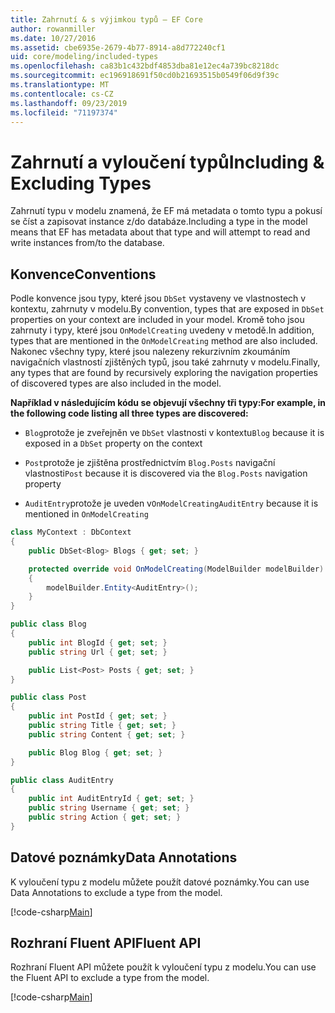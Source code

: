 ```yaml
---
title: Zahrnutí & s výjimkou typů – EF Core
author: rowanmiller
ms.date: 10/27/2016
ms.assetid: cbe6935e-2679-4b77-8914-a8d772240cf1
uid: core/modeling/included-types
ms.openlocfilehash: ca83b1c432bdf4853dba81e12ec4a739bc8218dc
ms.sourcegitcommit: ec196918691f50cd0b21693515b0549f06d9f39c
ms.translationtype: MT
ms.contentlocale: cs-CZ
ms.lasthandoff: 09/23/2019
ms.locfileid: "71197374"
---
```

# <a name="including--excluding-types"></a><span data-ttu-id="9aca9-102">Zahrnutí a vyloučení typů</span><span class="sxs-lookup"><span data-stu-id="9aca9-102">Including & Excluding Types</span></span>

<span data-ttu-id="9aca9-103">Zahrnutí typu v modelu znamená, že EF má metadata o tomto typu a pokusí se číst a zapisovat instance z/do databáze.</span><span class="sxs-lookup"><span data-stu-id="9aca9-103">Including a type in the model means that EF has metadata about that type and will attempt to read and write instances from/to the database.</span></span>

## <a name="conventions"></a><span data-ttu-id="9aca9-104">Konvence</span><span class="sxs-lookup"><span data-stu-id="9aca9-104">Conventions</span></span>

<span data-ttu-id="9aca9-105">Podle konvence jsou typy, které jsou `DbSet` vystaveny ve vlastnostech v kontextu, zahrnuty v modelu.</span><span class="sxs-lookup"><span data-stu-id="9aca9-105">By convention, types that are exposed in `DbSet` properties on your context are included in your model.</span></span> <span data-ttu-id="9aca9-106">Kromě toho jsou zahrnuty i typy, které jsou `OnModelCreating` uvedeny v metodě.</span><span class="sxs-lookup"><span data-stu-id="9aca9-106">In addition, types that are mentioned in the `OnModelCreating` method are also included.</span></span> <span data-ttu-id="9aca9-107">Nakonec všechny typy, které jsou nalezeny rekurzivním zkoumáním navigačních vlastností zjištěných typů, jsou také zahrnuty v modelu.</span><span class="sxs-lookup"><span data-stu-id="9aca9-107">Finally, any types that are found by recursively exploring the navigation properties of discovered types are also included in the model.</span></span>

<span data-ttu-id="9aca9-108">**Například v následujícím kódu se objevují všechny tři typy:**</span><span class="sxs-lookup"><span data-stu-id="9aca9-108">**For example, in the following code listing all three types are discovered:**</span></span>

* <span data-ttu-id="9aca9-109">`Blog`protože je zveřejněn ve `DbSet` vlastnosti v kontextu</span><span class="sxs-lookup"><span data-stu-id="9aca9-109">`Blog` because it is exposed in a `DbSet` property on the context</span></span>

* <span data-ttu-id="9aca9-110">`Post`protože je zjištěna prostřednictvím `Blog.Posts` navigační vlastnosti</span><span class="sxs-lookup"><span data-stu-id="9aca9-110">`Post` because it is discovered via the `Blog.Posts` navigation property</span></span>

* <span data-ttu-id="9aca9-111">`AuditEntry`protože je uveden v`OnModelCreating`</span><span class="sxs-lookup"><span data-stu-id="9aca9-111">`AuditEntry` because it is mentioned in `OnModelCreating`</span></span>

<!-- [!code-csharp[Main](samples/core/Modeling/Conventions/IncludedTypes.cs?highlight=3,7,16)] -->
``` csharp
class MyContext : DbContext
{
    public DbSet<Blog> Blogs { get; set; }

    protected override void OnModelCreating(ModelBuilder modelBuilder)
    {
        modelBuilder.Entity<AuditEntry>();
    }
}

public class Blog
{
    public int BlogId { get; set; }
    public string Url { get; set; }

    public List<Post> Posts { get; set; }
}

public class Post
{
    public int PostId { get; set; }
    public string Title { get; set; }
    public string Content { get; set; }

    public Blog Blog { get; set; }
}

public class AuditEntry
{
    public int AuditEntryId { get; set; }
    public string Username { get; set; }
    public string Action { get; set; }
}
```

## <a name="data-annotations"></a><span data-ttu-id="9aca9-112">Datové poznámky</span><span class="sxs-lookup"><span data-stu-id="9aca9-112">Data Annotations</span></span>

<span data-ttu-id="9aca9-113">K vyloučení typu z modelu můžete použít datové poznámky.</span><span class="sxs-lookup"><span data-stu-id="9aca9-113">You can use Data Annotations to exclude a type from the model.</span></span>

[!code-csharp[Main](../../../samples/core/Modeling/DataAnnotations/IgnoreType.cs?highlight=20)]

## <a name="fluent-api"></a><span data-ttu-id="9aca9-114">Rozhraní Fluent API</span><span class="sxs-lookup"><span data-stu-id="9aca9-114">Fluent API</span></span>

<span data-ttu-id="9aca9-115">Rozhraní Fluent API můžete použít k vyloučení typu z modelu.</span><span class="sxs-lookup"><span data-stu-id="9aca9-115">You can use the Fluent API to exclude a type from the model.</span></span>

[!code-csharp[Main](../../../samples/core/Modeling/FluentAPI/IgnoreType.cs?highlight=12)]
